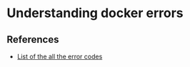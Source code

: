# Understanding docker errors


## References
- [List of the all the error codes](https://komodor.com/learn/exit-codes-in-containers-and-kubernetes-the-complete-guide/)